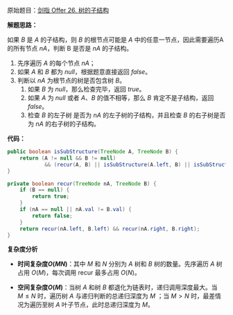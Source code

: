 原始题目：[剑指 Offer 26. 树的子结构](https://leetcode-cn.com/problems/shu-de-zi-jie-gou-lcof/)

**解题思路：**

如果 $B$ 是 $A$ 的子结构，则 $B$ 的根节点可能是 $A$ 中的任意一节点，因此需要遍历A 的所有节点 $nA$，判断 B 是否是 $nA$ 的子结构。

1. 先序遍历 $A$ 的每个节点 $nA$；
2. 如果 $A$ 和 $B$ 都为 $null$，根据题意直接返回 $false$。
3. 判断以 $nA$ 为根节点的树是否包含树 $B$。
   1. 如果 $B$ 为 $null$，那么检查完毕，返回 $true$。
   2. 如果 $A$ 为 $null$ 或者 $A$、$B$ 的值不相等，那么 $B$ 肯定不是子结构，返回 $false$。
   3. 检查 $B$ 的左子树 是否为 $nA$ 的左子树的子结构，并且检查 $B$ 的右子树是否为 $nA$ 的右子树的子结构。

**代码：**

```java
public boolean isSubStructure(TreeNode A, TreeNode B) {
    return (A != null && B != null)
            && (recur(A, B) || isSubStructure(A.left, B) || isSubStructure(A.right, B));
}

private boolean recur(TreeNode nA, TreeNode B) {
    if (B == null) {
        return true;
    }
    if (nA == null || nA.val != B.val) {
        return false;
    }
    return recur(nA.left, B.left) && recur(nA.right, B.right);
}
```

**复杂度分析**

- **时间复杂度$O(MN)$**：其中 $M$ 和 $N$ 分别为 $A$ 树和 $B$ 树的数量。先序遍历 $A$ 树占用 $O(M)$，每次调用 recur 最多占用 $O(N)$。

- **空间复杂度$O(M)$**：当树 $A$ 和树 $B$ 都退化为链表时，递归调用深度最大。当 $M \leq N$ 时，遍历树 $A$ 与递归判断的总递归深度为 $M$ ；当 $M>N$ 时，最差情况为遍历至树 $A$ 叶子节点，此时总递归深度为 $M$。